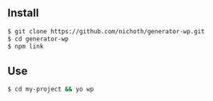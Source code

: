 ## Install ##

```bash
$ git clone https://github.com/nichoth/generator-wp.git
$ cd generator-wp
$ npm link
```

## Use ##

```bash
$ cd my-project && yo wp
```

